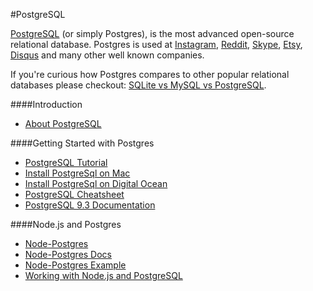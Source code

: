 #PostgreSQL

[PostgreSQL](http://en.wikipedia.org/wiki/PostgreSQL) (or simply Postgres), is the most advanced open-source relational database. Postgres is used at [Instagram](http://instagram.com/), [Reddit](http://www.reddit.com/), [Skype](http://www.skype.com/en/), [Etsy](https://www.etsy.com/), [Disqus](https://disqus.com/) and many other well known companies.

If you're curious how Postgres compares to other popular relational databases please checkout: [SQLite vs MySQL vs PostgreSQL](https://www.digitalocean.com/community/tutorials/sqlite-vs-mysql-vs-postgresql-a-comparison-of-relational-database-management-systems).

####Introduction

- [About PostgreSQL](http://www.postgresql.org/about/)

####Getting Started with Postgres

- [PostgreSQL Tutorial](http://www.postgresqltutorial.com/)
- [Install PostgreSql on Mac](http://chris-schmitz.com/the-easy-way-to-get-started-with-postgresql-on-a-mac-postgres-app-and-induction/)
- [Install PostgreSql on Digital Ocean](https://www.digitalocean.com/community/tutorials/how-to-install-and-use-postgresql-on-ubuntu-12-04)
- [PostgreSQL Cheatsheet](http://www.cheat-sheets.org/saved-copy/postgresql-cheat-sheet.pdf)
- [PostgreSQL 9.3 Documentation](http://www.postgresql.org/docs/9.3/static/index.html)

####Node.js and Postgres

- [Node-Postgres](https://github.com/brianc/node-postgres)
- [Node-Postgres Docs](https://github.com/brianc/node-postgres/wiki)
- [Node-Postgres Example](https://github.com/brianc/node-postgres/wiki/Example)
- [Working with Node.js and PostgreSQL](https://gigadom.wordpress.com/2014/07/20/working-with-node-js-and-postgresql/)

